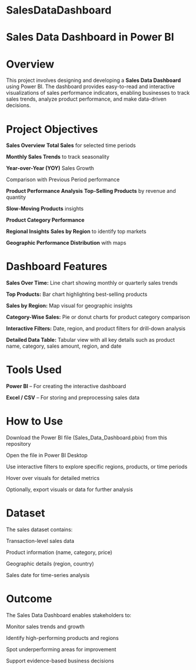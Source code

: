 # SalesDataDashboard

# **Sales Data Dashboard in Power BI**
# **Overview**
This project involves designing and developing a **Sales Data Dashboard** using Power BI.
The dashboard provides easy-to-read and interactive visualizations of sales performance indicators, enabling businesses to track sales trends, analyze product performance, and make data-driven decisions.

# **Project Objectives**
**Sales Overview**
**Total Sales** for selected time periods

**Monthly Sales Trends** to track seasonality

**Year-over-Year (YOY)** Sales Growth

Comparison with Previous Period performance

**Product Performance Analysis**
**Top-Selling Products** by revenue and quantity

**Slow-Moving Products** insights

**Product Category Performance**

**Regional Insights**
**Sales by Region** to identify top markets

**Geographic Performance Distribution** with maps

# **Dashboard Features**
**Sales Over Time:** Line chart showing monthly or quarterly sales trends

**Top Products:** Bar chart highlighting best-selling products

**Sales by Region:** Map visual for geographic insights

**Category-Wise Sales:** Pie or donut charts for product category comparison

**Interactive Filters:** Date, region, and product filters for drill-down analysis

**Detailed Data Table:** Tabular view with all key details such as product name, category, sales amount, region, and date

# **Tools Used**
**Power BI** – For creating the interactive dashboard

**Excel / CSV** – For storing and preprocessing sales data

# **How to Use**
Download the Power BI file (Sales_Data_Dashboard.pbix) from this repository

Open the file in Power BI Desktop

Use interactive filters to explore specific regions, products, or time periods

Hover over visuals for detailed metrics

Optionally, export visuals or data for further analysis

# **Dataset**
The sales dataset contains:

Transaction-level sales data

Product information (name, category, price)

Geographic details (region, country)

Sales date for time-series analysis

# **Outcome**
The Sales Data Dashboard enables stakeholders to:

Monitor sales trends and growth

Identify high-performing products and regions

Spot underperforming areas for improvement

Support evidence-based business decisions
